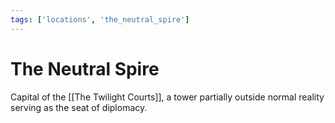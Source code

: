 ```yaml
---
tags: ['locations', 'the_neutral_spire']
---
```


# The Neutral Spire
Capital of the [[The Twilight Courts]], a tower partially outside normal reality serving as the seat of diplomacy.